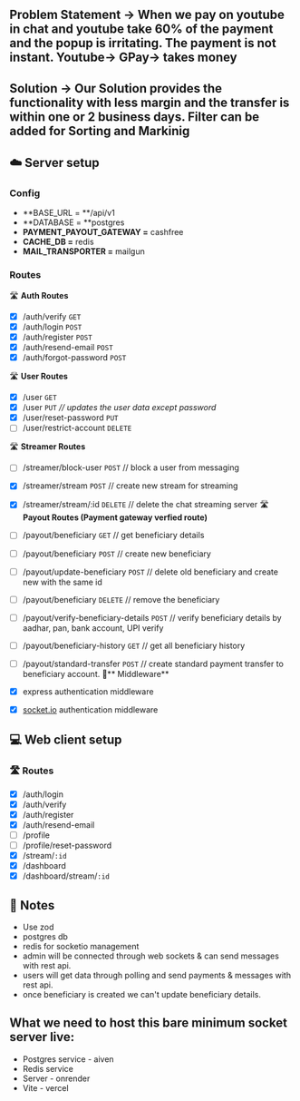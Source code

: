 ## Problem Statement -> When we pay on youtube in chat and youtube take 60% of the payment and the popup is irritating. The payment is not instant. Youtube-> GPay-> takes money

## Solution -> Our Solution provides the functionality with less margin and the transfer is within one or 2 business days. Filter can be added for Sorting and Markinig

## ☁️ Server setup

### Config

- **BASE_URL = **/api/v1
- **DATABASE = **postgres
- **PAYMENT_PAYOUT_GATEWAY =** cashfree
- **CACHE_DB =** redis
- **MAIL_TRANSPORTER =** mailgun

### Routes

🛣️ **Auth Routes**

- [x] /auth/verify `GET`
- [x] /auth/login `POST`
- [x] /auth/register `POST`
- [x] /auth/resend-email `POST`
- [x] /auth/forgot-password `POST`

🛣️ **User Routes**

- [x] /user `GET`
- [x] /user `PUT` _// updates the user data except password_
- [x] /user/reset-password `PUT`
- [ ] /user/restrict-account `DELETE`

🛣️ **Streamer Routes**

- [ ] /streamer/block-user `POST` // block a user from messaging
- [x] /streamer/stream `POST` // create new stream for streaming
- [x] /streamer/stream/:id `DELETE` // delete the chat streaming server
      🛣️ **Payout Routes (Payment gateway verfied route)**

- [ ] /payout/beneficiary `GET` // get beneficiary details
- [ ] /payout/beneficiary `POST` // create new beneficiary
- [ ] /payout/update-beneficiary `POST` // delete old beneficiary and create new with the same id
- [ ] /payout/beneficiary `DELETE` // remove the beneficiary
- [ ] /payout/verify-beneficiary-details `POST` // verify beneficiary details by aadhar, pan, bank account, UPI verify
- [ ] /payout/beneficiary-history `GET` // get all beneficiary history
- [ ] /payout/standard-transfer `POST` // create standard payment transfer to beneficiary account.
      🌉** Middleware**

- [x] express authentication middleware
- [x] [socket.io](https://socket.io/) authentication middleware

## 💻 Web client setup

### 🛣️ Routes

- [x] /auth/login
- [x] /auth/verify
- [x] /auth/register
- [x] /auth/resend-email
- [ ] /profile
- [ ] /profile/reset-password
- [x] /stream/`:id`
- [x] /dashboard
- [x] /dashboard/stream/`:id`

## 📝 Notes

- Use zod
- postgres db
- redis for socketio management
- admin will be connected through web sockets & can send messages with rest api.
- users will get data through polling and send payments & messages with rest api.
- once beneficiary is created we can't update beneficiary details.

## What we need to host this bare minimum socket server live:

- Postgres service - aiven
- Redis service
- Server - onrender
- Vite - vercel
